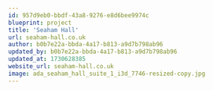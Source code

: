 ```yaml
---
id: 957d9eb0-bbdf-43a8-9276-e8d6bee9974c
blueprint: project
title: 'Seaham Hall'
url: seaham-hall.co.uk
author: b0b7e22a-bbda-4a17-b813-a9d7b798ab96
updated_by: b0b7e22a-bbda-4a17-b813-a9d7b798ab96
updated_at: 1730628385
website_url: seaham-hall.co.uk
image: ada_seaham_hall_suite_1_i3d_7746-resized-copy.jpg
---
```

